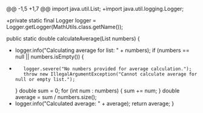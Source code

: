 @@ -1,5 +1,7 @@
 import java.util.List;
+import java.util.logging.Logger;

+private static final Logger logger = Logger.getLogger(MathUtils.class.getName());

 public static double calculateAverage(List<Integer> numbers) {
+    logger.info("Calculating average for list: " + numbers);
     if (numbers == null || numbers.isEmpty()) {
+        logger.severe("No numbers provided for average calculation.");
         throw new IllegalArgumentException("Cannot calculate average for null or empty list.");
     }
     double sum = 0;
     for (int num : numbers) {
         sum += num;
     }
     double average = sum / numbers.size();
+    logger.info("Calculated average: " + average);
     return average;
 }

